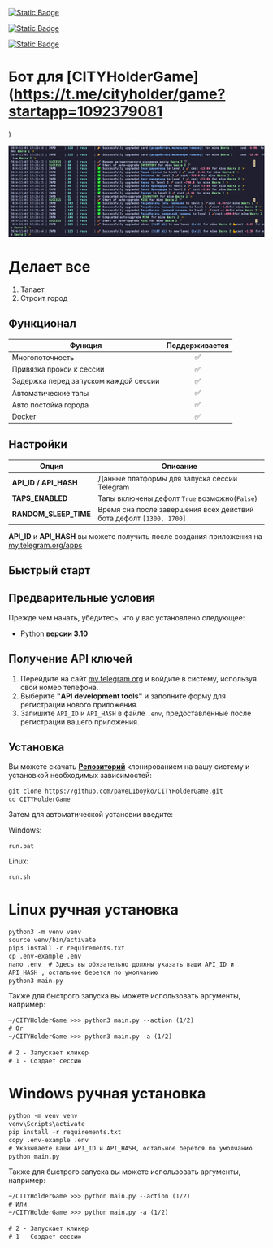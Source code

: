 [![Static Badge](https://img.shields.io/badge/Telegram-Channel-Link?style=for-the-badge&logo=Telegram&logoColor=white&logoSize=auto&color=blue)](https://t.me/hidden_coding)

[![Static Badge](https://img.shields.io/badge/Telegram-Chat-yes?style=for-the-badge&logo=Telegram&logoColor=white&logoSize=auto&color=blue)](https://t.me/hidden_codding_chat)

[![Static Badge](https://img.shields.io/badge/Telegram-Bot%20Link-Link?style=for-the-badge&logo=Telegram&logoColor=white&logoSize=auto&color=blue)](https://t.me/cityholder/game?startapp=1092379081
)

# Бот для [CITYHolderGame](https://t.me/cityholder/game?startapp=1092379081
)

![img1](.github/images/img.png)

# Делает все
1. Тапает
2. Строит город

## Функционал


| Функция                               | Поддерживается |
|---------------------------------------|:--------------:|
| Многопоточность                       |       ✅        |
| Привязка прокси к сессии              |       ✅        |
| Задержка перед запуском каждой сессии |       ✅        |
| Автоматические тапы                   |       ✅        |
| Авто постойка города                  |       ✅        |
| Docker                                |       ✅        |

## Настройки

| Опция                   | Описание                                                                                  |
|-------------------------|-------------------------------------------------------------------------------------------|
| **API_ID / API_HASH**   | Данные платформы для запуска сессии Telegram                                              |
| **TAPS_ENABLED**        | Тапы включены дефолт `True` возможно(`False`)                                             |
| **RANDOM_SLEEP_TIME**   | Время сна после завершения всех действий бота дефолт `[1300, 1700]`                       |

**API_ID** и **API_HASH** вы можете получить после создания приложения
на [my.telegram.org/apps](https://my.telegram.org/apps)

## Быстрый старт
## Предварительные условия

Прежде чем начать, убедитесь, что у вас установлено следующее:

- [Python](https://www.python.org/downloads/) **версии 3.10**

## Получение API ключей

1. Перейдите на сайт [my.telegram.org](https://my.telegram.org) и войдите в систему, используя свой номер телефона.
2. Выберите **"API development tools"** и заполните форму для регистрации нового приложения.
3. Запишите `API_ID` и `API_HASH` в файле `.env`, предоставленные после регистрации вашего приложения.

## Установка

Вы можете скачать [**Репозиторий**](https://github.com/paveL1boyko/CITYHolderGame.git) клонированием на вашу систему и
установкой необходимых зависимостей:

```shell
git clone https://github.com/paveL1boyko/CITYHolderGame.git
cd CITYHolderGame
```

Затем для автоматической установки введите:

Windows:

```shell
run.bat
```

Linux:

```shell
run.sh
```

# Linux ручная установка

```shell
python3 -m venv venv
source venv/bin/activate
pip3 install -r requirements.txt
cp .env-example .env
nano .env  # Здесь вы обязательно должны указать ваши API_ID и API_HASH , остальное берется по умолчанию
python3 main.py
```

Также для быстрого запуска вы можете использовать аргументы, например:

```shell
~/CITYHolderGame >>> python3 main.py --action (1/2)
# Or
~/CITYHolderGame >>> python3 main.py -a (1/2)

# 2 - Запускает кликер
# 1 - Создает сессию
```

# Windows ручная установка

```shell
python -m venv venv
venv\Scripts\activate
pip install -r requirements.txt
copy .env-example .env
# Указываете ваши API_ID и API_HASH, остальное берется по умолчанию
python main.py
```

Также для быстрого запуска вы можете использовать аргументы, например:

```shell
~/CITYHolderGame >>> python main.py --action (1/2)
# Или
~/CITYHolderGame >>> python main.py -a (1/2)

# 2 - Запускает кликер
# 1 - Создает сессию
```
